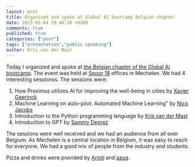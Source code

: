 ```yaml
---
layout: post
title: Organized and spoke at Global AI bootcamp Belgian chapter
date: 2023-03-04 19:46:28 +0200
comments: true
published: true
categories: ["post"]
tags: ["presentation","public speaking"]
author: Kris van der Mast
---
```

Today I organized and spoke at [the Belgian chapter of the Global AI bootcamp][1]. The event was held at [Spoor 18][2] offices in Mechelen. We had 4 interesting sessionss. The sessions were:

1. How Proximus utilizes AI for improving the well-being in cities by [Xavier Geerinck][3]
2. Machine Learning on auto-pilot: Automated Machine Learning" by [Nico Jacobs][4]
3. Introduction to the Python programming language by [Kris van der Mast][5]
4. Introduction to GPT by [Sammy Deprez][6]

The sessions were well received and we had an audience from all over Belgium. As Mechelen is a central location in Belgium, it was easy to reach for everyone. We had a good mix of people from the industry and students.  

Pizza and drinks were provided by [Arinti][8] and [azug][7].

[1]: https://www.meetup.com/global-ai-channel/events/290917551/ "Global AI Bootcamp - Belgium"
[2]: https://spoor18.be/ "Spoor 18 Mechelen"
[3]: https://www.linkedin.com/in/xaviergeerinck/ "Xavier Geerinck"
[4]: https://www.linkedin.com/in/sqlwaldorf/ "Nico Jacobs"
[5]: https://www.linkedin.com/in/krisvandermast/ "Kris van der Mast"
[6]: https://www.linkedin.com/in/sammydeprez/ "Sammy Deprez"
[7]: https://www.azug.be/ "AZUG - Azure User Group Belgium"
[8]: https://www.arinti.ai/ "Arinti - AI for business"
